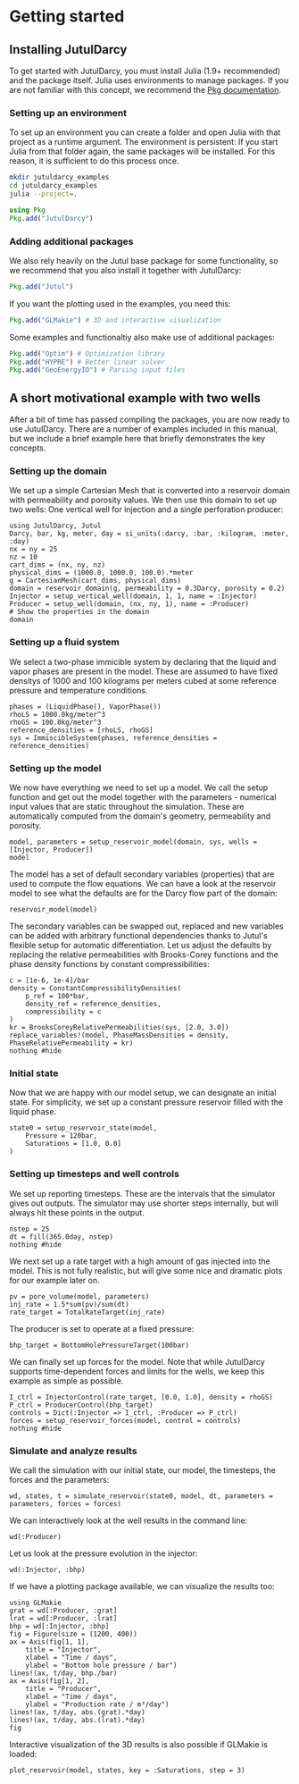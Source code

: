 # Getting started

## Installing JutulDarcy

To get started with JutulDarcy, you must install Julia (1.9+ recommended) and the package itself. Julia uses environments to manage packages. If you are not familiar with this concept, we recommend the [Pkg documentation](https://pkgdocs.julialang.org/v1/environments/).

### Setting up an environment

To set up an environment you can create a folder and open Julia with that project as a runtime argument. The environment is persistent: If you start Julia from that folder again, the same packages will be installed. For this reason, it is sufficient to do this process once.

```bash
mkdir jutuldarcy_examples
cd jutuldarcy_examples
julia --project=.
```

```julia
using Pkg
Pkg.add("JutulDarcy")
```

### Adding additional packages

We also rely heavily on the Jutul base package for some functionality, so we recommend that you also install it together with JutulDarcy:

```julia
Pkg.add("Jutul")
```

If you want the plotting used in the examples, you need this:

```julia
Pkg.add("GLMakie") # 3D and interactive visualization
```

Some examples and functionaltiy also make use of additional packages:

```julia
Pkg.add("Optim") # Optimization library
Pkg.add("HYPRE") # Better linear solver
Pkg.add("GeoEnergyIO") # Parsing input files
```

## A short motivational example with two wells

After a bit of time has passed compiling the packages, you are now ready to use JutulDarcy. There are a number of examples included in this manual, but we include a brief example here that briefly demonstrates the key concepts.

### Setting up the domain

We set up a simple Cartesian Mesh that is converted into a reservoir domain with permeability and porosity values. We then use this domain to set up two wells: One vertical well for injection and a single perforation producer:

````@example intro_ex
using JutulDarcy, Jutul
Darcy, bar, kg, meter, day = si_units(:darcy, :bar, :kilogram, :meter, :day)
nx = ny = 25
nz = 10
cart_dims = (nx, ny, nz)
physical_dims = (1000.0, 1000.0, 100.0).*meter
g = CartesianMesh(cart_dims, physical_dims)
domain = reservoir_domain(g, permeability = 0.3Darcy, porosity = 0.2)
Injector = setup_vertical_well(domain, 1, 1, name = :Injector)
Producer = setup_well(domain, (nx, ny, 1), name = :Producer)
# Show the properties in the domain
domain
````

### Setting up a fluid system

We select a two-phase immicible system by declaring that the liquid and vapor phases are present in the model. These are assumed to have fixed densitys of 1000 and 100 kilograms per meters cubed at some reference pressure and temperature conditions.

````@example intro_ex
phases = (LiquidPhase(), VaporPhase())
rhoLS = 1000.0kg/meter^3
rhoGS = 100.0kg/meter^3
reference_densities = [rhoLS, rhoGS]
sys = ImmiscibleSystem(phases, reference_densities = reference_densities)
````

### Setting up the model

We now have everything we need to set up a model. We call the setup function and get out the model together with the parameters - numerical input values that are static throughout the simulation. These are automatically computed from the domain's geometry, permeability and porosity.

````@example intro_ex
model, parameters = setup_reservoir_model(domain, sys, wells = [Injector, Producer])
model
````

The model has a set of default secondary variables (properties) that are used to compute the flow equations. We can have a look at the reservoir model to see what the defaults are for the Darcy flow part of the domain:

````@example intro_ex
reservoir_model(model)
````

The secondary variables can be swapped out, replaced and new variables can be added with arbitrary functional dependencies thanks to Jutul's flexible setup for automatic differentiation. Let us adjust the defaults by replacing the relative permeabilities with Brooks-Corey functions and the phase density functions by constant compressibilities:

````@example intro_ex
c = [1e-6, 1e-4]/bar
density = ConstantCompressibilityDensities(
    p_ref = 100*bar,
    density_ref = reference_densities,
    compressibility = c
)
kr = BrooksCoreyRelativePermeabilities(sys, [2.0, 3.0])
replace_variables!(model, PhaseMassDensities = density, PhaseRelativePermeability = kr)
nothing #hide
````

### Initial state

Now that we are happy with our model setup, we can designate an initial state. For simplicity, we set up a constant pressure reservoir filled with the liquid phase.

````@example intro_ex
state0 = setup_reservoir_state(model,
    Pressure = 120bar,
    Saturations = [1.0, 0.0]
)
````

### Setting up timesteps and well controls

We set up reporting timesteps. These are the intervals that the simulator gives out outputs. The simulator may use shorter steps internally, but will always hit these points in the output.

````@example intro_ex
nstep = 25
dt = fill(365.0day, nstep)
nothing #hide
````

We next set up a rate target with a high amount of gas injected into the model. This is not fully realistic, but will give some nice and dramatic plots for our example later on.

````@example intro_ex
pv = pore_volume(model, parameters)
inj_rate = 1.5*sum(pv)/sum(dt)
rate_target = TotalRateTarget(inj_rate)
````

The producer is set to operate at a fixed pressure:

````@example intro_ex
bhp_target = BottomHolePressureTarget(100bar)
````

We can finally set up forces for the model. Note that while JutulDarcy supports time-dependent forces and limits for the wells, we keep this example as simple as possible.

````@example intro_ex
I_ctrl = InjectorControl(rate_target, [0.0, 1.0], density = rhoGS)
P_ctrl = ProducerControl(bhp_target)
controls = Dict(:Injector => I_ctrl, :Producer => P_ctrl)
forces = setup_reservoir_forces(model, control = controls)
nothing #hide
````

### Simulate and analyze results

We call the simulation with our initial state, our model, the timesteps, the forces and the parameters:

````@example intro_ex
wd, states, t = simulate_reservoir(state0, model, dt, parameters = parameters, forces = forces)
````

We can interactively look at the well results in the command line:

````@example intro_ex
wd(:Producer)
````

Let us look at the pressure evolution in the injector:

````@example intro_ex
wd(:Injector, :bhp)
````

If we have a plotting package available, we can visualize the results too:

````@example intro_ex
using GLMakie
grat = wd[:Producer, :grat]
lrat = wd[:Producer, :lrat]
bhp = wd[:Injector, :bhp]
fig = Figure(size = (1200, 400))
ax = Axis(fig[1, 1],
    title = "Injector",
    xlabel = "Time / days",
    ylabel = "Bottom hole pressure / bar")
lines!(ax, t/day, bhp./bar)
ax = Axis(fig[1, 2],
    title = "Producer",
    xlabel = "Time / days",
    ylabel = "Production rate / m³/day")
lines!(ax, t/day, abs.(grat).*day)
lines!(ax, t/day, abs.(lrat).*day)
fig
````

Interactive visualization of the 3D results is also possible if GLMakie is loaded:

````@example intro_ex
plot_reservoir(model, states, key = :Saturations, step = 3)
````
